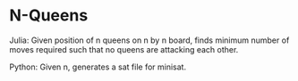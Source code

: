# N-Queens
Julia: Given position of n queens on n by n board, finds minimum number of moves required such that no queens are attacking each other.

Python: Given n, generates a sat file for minisat.
